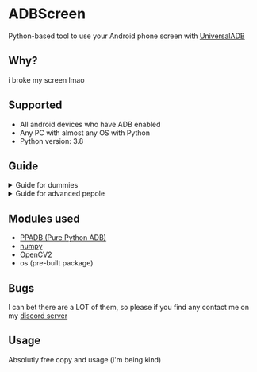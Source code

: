 # ADBScreen
Python-based tool to use your Android phone screen with [UniversalADB](https://en.wikipedia.org/wiki/Android_Debug_Bridge)

## Why?
i broke my screen lmao

## Supported
* All android devices who have ADB enabled 
* Any PC with almost any OS with Python
* Python version: 3.8


## Guide
<details>
<summary>Guide for dummies</summary>

1. Install python and add it to PATH
2. Install the package
3. Type cmd in the path bar
4. Type this in `pip install -r requirements.txt`
5. Then type this `main.py`

</details>

<details>
<summary>Guide for advanced pepole</summary>

1. Install the package
2. Install the requirements using `pip install -r requirements.txt`
3. Execute `main.py`

</details>

## Modules used
* [PPADB (Pure Python ADB)](https://pypi.org/project/pure-python-adb/)
* [numpy](https://pypi.org/project/numpy/)
* [OpenCV2](https://pypi.org/project/opencv-python/)
* os (pre-built package)

## Bugs
I can bet there are a LOT of them, so please if you find any contact me on my [discord server](https://discord.gg/gEF2sN4Yc3)

## Usage
Absolutly free copy and usage (i'm being kind)
